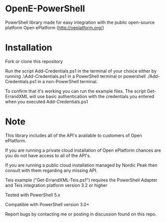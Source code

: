 # OpenE-PowerShell
PowerShell library made for easy integration with the public open-source platform Open ePlatform (http://oeplatform.org/)

# Installation
Fork or clone this repository

Run the script Add-Credentials.ps1 in the terminal of your choice either by running .\Add-Credentials.ps1 in a PowerShell terminal or powershell ./Add-Credentials.ps1 in a non-PowerShell terminal.

To confirm that it's working you can run the example files. The script Get-ErrandXML will use basic authentication with the credentials you entered when you executed Add-Credentials.ps1

# Note
This library includes all of the API's available to customers of Open ePlatform.

If you are running a private cloud installation of Open ePlatform chances are you do not have access to all of the API's.

If you are running a public cloud installation managed by Nordic Peak then consult with them regarding any missing API.

Teis example ("Get-ErrandXML-Teis.ps1") requires the PowerShell Adapter and Teis integration platform version 3.2 or higher

Tested with PowerShell 5.x

Compatible with PowerShell version 3.0+

Report bugs by contacting me or posting in discussion found on this repo.
